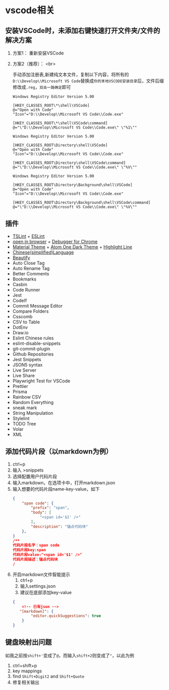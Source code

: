 
# vscode相关

## 安装VSCode时，未添加右键快速打开文件夹/文件的解决方案

1. 方案1： 重新安装VSCode
2. 方案2（推荐）： \<br>

    手动添加注册表,新建纯文本文件，复制以下内容，将所有的`D:\\Develop\\Microsoft VS Code`替换成`你的本地VSCODE安装目录`后，文件后缀修改成`.reg`，`双击一路确定`即可
    ```reg
    Windows Registry Editor Version 5.00

    [HKEY_CLASSES_ROOT\*\shell\VSCode]
    @="Open with Code"
    "Icon"="D:\\Develop\\Microsoft VS Code\\Code.exe"

    [HKEY_CLASSES_ROOT\*\shell\VSCode\command]
    @="\"D:\\Develop\\Microsoft VS Code\\Code.exe\" \"%1\""

    Windows Registry Editor Version 5.00

    [HKEY_CLASSES_ROOT\Directory\shell\VSCode]
    @="Open with Code"
    "Icon"="D:\\Develop\\Microsoft VS Code\\Code.exe"

    [HKEY_CLASSES_ROOT\Directory\shell\VSCode\command]
    @="\"D:\\Develop\\Microsoft VS Code\\Code.exe\" \"%V\""

    Windows Registry Editor Version 5.00

    [HKEY_CLASSES_ROOT\Directory\Background\shell\VSCode]
    @="Open with Code"
    "Icon"="D:\\Develop\\Microsoft VS Code\\Code.exe"

    [HKEY_CLASSES_ROOT\Directory\Background\shell\VSCode\command]
    @="\"D:\\Develop\\Microsoft VS Code\\Code.exe\" \"%V\""
    ```

## 插件
- [TSLint]() + [ESLint]()
- [open in browser]() + [Debugger for Chrome]()
- [Material Theme]() + [Atom One Dark Theme]() + [Highlight Line]()
- [Chinese(simplified)Language]()
- [Beautify]()
- Auto Close Tag
- Auto Rename Tag
- Better Comments
- Bookmarks
- Casbin
- Code Runner
- Jest
- CodeIf
- Commit Message Editor
- Compare Folders
- Csscomb
- CSV to Table
- DotEnv
- Draw.io
- Eslint Chinese rules
- eslint-disable-snippets
- git-commit-plugin
- Github Repositories
- Jest Snippets
- JSON5 syntax
- Live Server
- Live Share
- Playwright Test for VSCode
- Prettier
- Prisma
- Rainbow CSV
- Random Everything
- sneak mark
- String Manipulation
- Stylelint
- TODO Tree
- Volar
- XML

## 添加代码片段（以markdown为例）

1. ctrl+p
2. 输入 >snippets
3. 选择配置用户代码片段
4. 输入markdown，在选项卡中，打开markdown.json
5. 输入想要的代码片段name-key-value，如下
    ```json
    {
        "span code": {
            "prefix": "span",
            "body": [
                "<span id='$1' />"
            ],
            "description": "锚点代码块"
        },
    }
    /**
    代码片段名字：span code
    代码片段key:span
    代码片段value:"<span id='$1' />"
    代码片段描述：锚点代码块
    /
    ```
6. 开启markdown文件智能提示
    1. ctrl+p
    2. 输入settings.json
    3. 建议在底部添加key-value
    ```json
    {
        <!-- 已有json -->
       "[markdown]": {
            "editor.quickSuggestions": true
        }
    }
    ```



## 键盘映射出问题

如我之前按`shift+'`变成了`@`，而输入`shift+2`则变成了`"`，以此为例

1. ctrl+shift+p
2. key mappings
3. find `Shift+Digit2` and `Shift+Quote`
4. 修复相关输出
